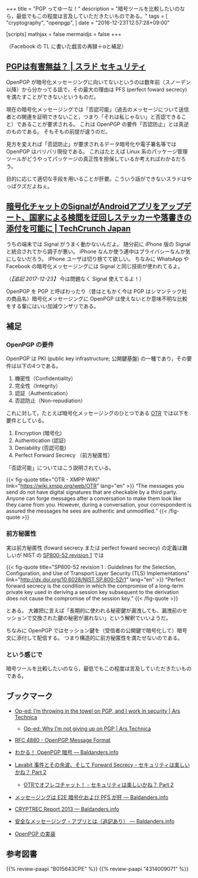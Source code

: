 +++
title = "PGP ってゆーな！"
description = "暗号ツールを比較したいのなら，最低でもこの程度は言及していただきたいものである。"
tags = [
  "cryptography",
  "openpgp",
]
date = "2016-12-23T12:57:28+09:00"

[scripts]
  mathjax = false
  mermaidjs = false
+++

（Facebook の TL に書いた戯言の再録＋αと補足）

## [PGPは有害無益？ | スラド セキュリティ](http://security.srad.jp/story/16/12/21/0422242/)

OpenPGP が暗号化メッセージングに向いてないというのは数年前（スノーデン以降）から分かってる話で，その最大の理由は PFS (perfect foward secrecy) を満たすことができないというものだ。

現在の暗号化メッセージングでは「否認可能」（過去のメッセージについて送信者との関連を証明できないこと，つまり「それは私じゃない」と否認できること）であることが要求される。
これは OpenPGP の要件「否認防止」とは真逆のものである。
そもそもの前提が違うのだ。

見方を変えれば「否認防止」が要求されるデータ暗号化や電子署名等では OpenPGP はバリバリ現役である。
これはたとえば Linux 系のパッケージ管理ツールがどうやってパッケージの真正性を担保しているか考えればわかるだろう。

目的に応じて適切な手段を用いることが肝要。こういう話ができないスラドはやっぱクズだよねぇ。

## [暗号化チャットのSignalがAndroidアプリをアップデート、国家による検閲を迂回しステッカーや落書きの添付を可能に | TechCrunch Japan](http://jp.techcrunch.com/2016/12/23/20161222signal-for-android-egypt-uae-stickers/)

うちの端末では Signal がうまく動かないんだよ。
随分前に iPhone 版の Signal と統合されてから調子が悪い。
iPhone なんか使う連中はプライバシーなんか気にしないだろう。
iPhone ユーザは切り捨てて欲しい。
ちなみに WhatsApp や Facebook の暗号化メッセージングには Signal と同じ技術が使われてるよ。

（*【追記 2017-12-23】* 今は問題なく Signal 使えてるよ！）

[^sgnl]: 現在は [Signal](https://whispersystems.org/ "Open Whisper Systems") と SMS/MMS 連携を外している。多分 au のキャリアメールがおかしな運用になってるのが原因だと思う。

OpenPGP を PGP と呼ばわったり（昔はともかく今は PGP はシマンテック社の商品名）暗号化メッセージングに OpenPGP は使えないとか意味不明な比較をする輩にはいい加減ウンザリである。

## 補足

### OpenPGP の要件

OpenPGP は PKI (public key infrastructure; 公開鍵基盤) の一種であり，その要件は以下の4つである。

1. 機密性（Confidentiality）
2. 完全性（Integrity）
3. 認証（Authentication）
4. 否認防止（Non-repudiation）

これに対して，たとえば暗号化メッセージングのひとつである [OTR](https://wiki.xmpp.org/web/OTR "OTR - XMPP WIKI") では以下を要件としている。

1. Encryption (暗号化)
2. Authentication (認証)
3. Deniability (否認可能)
4. Perfect Forward Secrecy （前方秘匿性）

「否認可能」についてはこう説明されている。

{{< fig-quote title="OTR - XMPP WIKI" link="https://wiki.xmpp.org/web/OTR" lang="en" >}}
<q>The messages you send do not have digital signatures that are checkable by a third party. Anyone can forge messages after a conversation to make them look like they came from you. However, during a conversation, your correspondent is assured the messages he sees are authentic and unmodified.</q>
{{< /fig-quote >}}

### 前方秘匿性

実は前方秘匿性 (foward secrecy または perfect foward secrecy) の定義は難しいが NIST の [SP800-52 revision 1] では

{{< fig-quote title="SP800-52 revision 1 : Guidelines for the Selection, Configuration, and Use of Transport Layer Security (TLS) Implementations" link="http://dx.doi.org/10.6028/NIST.SP.800-52r1" lang="en" >}}
<q>Perfect forward secrecy is the condition in which the compromise of a long-term private key used in deriving a session key subsequent to the derivation does not cause the compromise of the session key.</q>
{{< /fig-quote >}}

とある。
大雑把に言えば「長期的に使われる秘密鍵が漏洩しても、漏洩前のセッションで交換された鍵の秘密が漏れない」という解釈でいいようだ。 

ちなみに OpenPGP ではセッション鍵を（受信者の公開鍵で暗号化して）暗号文に添付して配信する。
つまり構造的に前方秘匿性を満たせないのである。

### という感じで

暗号ツールを比較したいのなら，最低でもこの程度は言及していただきたいものである。

## ブックマーク

- [Op-ed: I’m throwing in the towel on PGP, and I work in security | Ars Technica](http://arstechnica.com/security/2016/12/op-ed-im-giving-up-on-pgp/)
    - [Op-ed: Why I’m not giving up on PGP | Ars Technica](http://arstechnica.com/information-technology/2016/12/signal-does-not-replace-pgp/)

- [RFC 4880 - OpenPGP Message Format](https://tools.ietf.org/html/rfc4880)
- [わかる！ OpenPGP 暗号 — Baldanders.info](https://baldanders.info/spiegel/cc-license/)
- [Lavabit 事件とその余波、そして Forward Secrecy - セキュリティは楽しいかね？ Part 2](http://negi.hatenablog.com/entry/2013/11/05/093606)
    - [OTRでオフレコチャット！ - セキュリティは楽しいかね？ Part 2](http://negi.hatenablog.com/entry/2013/11/09/103401)
- [メッセージングは E2E 暗号化および PFS が肝 — Baldanders.info](https://baldanders.info/blog/000675/)
- [CRYPTREC Report 2013 — Baldanders.info](https://baldanders.info/blog/000740/)
- [安全なメッセージング・アプリとは（追記あり） — Baldanders.info](https://baldanders.info/blog/000782/)

- [OpenPGP の実装](/openpgp/)

[SP800-52 revision 1]: https://www.nist.gov/node/562891?pub_id=915295 "Guidelines for the Selection, Configuration, and Use of Transport Layer Security (TLS) Implementations | NIST"

## 参考図書

{{% review-paapi "B015643CPE" %}} <!-- 暗号技術入門 第3版 -->
{{% review-paapi "4314009071" %}} <!-- 暗号化 プライバシーを救った反乱者たち -->
